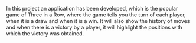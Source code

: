 In this project an application has been developed, which is the popular game of Three in a Row, where the game tells you the turn of each player, when it is a draw and when it is a win.
It will also show the history of moves and when there is a victory by a player, it will highlight the positions with which the victory was obtained.
